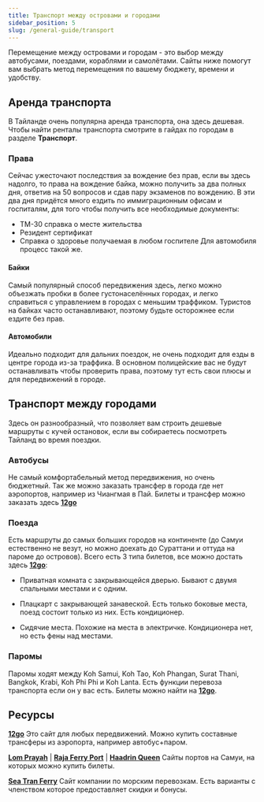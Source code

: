 ```yaml
---
title: Транспорт между островами и городами
sidebar_position: 5
slug: /general-guide/transport
---
```


Перемещение между островами и городам - это выбор между автобусами, поездами, кораблями и самолётами. Сайты ниже помогут вам выбрать метод перемещения по вашему бюджету, времени и удобству.


## Аренда транспорта

В Тайланде очень популярна аренда транспорта, она здесь дешевая. Чтобы найти ренталы транспорта смотрите в гайдах по городам в разделе **Транспорт**. 

### Права

Сейчас ужесточают последствия за вождение без прав, если вы здесь надолго, то права на вождение байка, можно получить за два полных дня, ответив на 50 вопросов и сдав пару экзаменов по вождению. 
В эти два дня придётся много ездить по иммиграционным офисам и госпиталям, для того чтобы получить все необходимые документы:
 - TM-30 справка о месте жительства
 - Резидент сертификат
 - Справка о здоровье получаемая в любом госпителе
Для автомобиля процесс такой же.

#### Байки

Самый популярный способ передвижения здесь, легко можно объезжать пробки в более густонаселённых городах, и легко справиться с управлением в городах с меньшим траффиком. Туристов на байках часто останавливают, поэтому будьте осторожнее если ездите без прав.

#### Автомобили

Идеально подходит для дальних поездок, не очень подходит для езды в центре города из-за траффика. В основном полицейские вас не будут останавливать чтобы проверить права, поэтому тут есть свои плюсы и для передвижений в городе.

## Транспорт между городами

Здесь он разнообразный, что позволяет вам строить дешевые маршруты с кучей остановок, если вы собираетесь посмотреть Тайланд во время поездки.

### Автобусы

Не самый комфортабельный метод передвижения, но очень бюджетный. Так же можно заказать трансфер в города где нет аэропортов, например из Чиангмая в Пай. Билеты и трансфер можно заказать здесь [**12go**](https://12go.co/en)

### Поезда

Есть маршруты до самых больших городов на континенте (до Самуи естественно не везут, но можно доехать до Сураттани и оттуда на пароме до островов). Всего есть 3 типа билетов, все можно достать здесь [**12go**](https://12go.co/en):

- Приватная комната с закрывающейся дверью. Бывают с двумя спальными местами и с одним.

- Плацкарт с закрывающей занавеской. Есть только боковые места, поезд состоит только из них. Есть кондиционер.

- Сидячие места. Похожие на места в электричке. Кондиционера нет, но есть фены над местами.

### Паромы

Паромы ходят между Koh Samui, Koh Tao, Koh Phangan, Surat Thani, Bangkok, Krabi, Koh Phi Phi и Koh Lanta. Есть функции перевоза транспорта если он у вас есть. Билеты можно найти на [**12go**](https://12go.co/en).


## Ресурсы

[**12go**](https://12go.co/en)
Это сайт для любых передвижений. Можно купить составные трансферы из аэропорта, например автобус+паром.

[**Lom Prayah**](https://www.lomprayah.com/page/route) | [**Raja Ferry Port**](https://www.rajaferryport.com/) | [**Haadrin Queen**](https://www.haadrinqueen.com/)
Сайты портов на Самуи, на которых можно купить билеты.

[**Sea Tran Ferry**](https://www.seatranferry.com/)
Сайт компании по морским перевозкам. Есть варианты с членством которое предоставляет скидки и бонусы.
